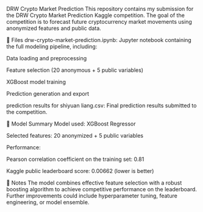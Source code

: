 DRW Crypto Market Prediction
This repository contains my submission for the DRW Crypto Market Prediction Kaggle competition. The goal of the competition is to forecast future cryptocurrency market movements using anonymized features and public data.

📁 Files
drw-crypto-market-prediction.ipynb:
Jupyter notebook containing the full modeling pipeline, including:

Data loading and preprocessing

Feature selection (20 anonymous + 5 public variables)

XGBoost model training

Prediction generation and export

prediction results for shiyuan liang.csv:
Final prediction results submitted to the competition.

🧠 Model Summary
Model used: XGBoost Regressor

Selected features: 20 anonymized + 5 public variables

Performance:

Pearson correlation coefficient on the training set: 0.81

Kaggle public leaderboard score: 0.00662 (lower is better)

🚀 Notes
The model combines effective feature selection with a robust boosting algorithm to achieve competitive performance on the leaderboard. Further improvements could include hyperparameter tuning, feature engineering, or model ensemble.
